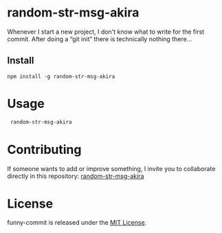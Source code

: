 # random-str-msg-akira

Whenever I start a new project, I don't know what to write for the first commit. After doing a “git init” there is technically nothing there...

## Install

```npm
npm install -g random-str-msg-akira
```

# Usage

```bash
 random-str-msg-akira
```

# Contributing

If someone wants to add or improve something, I invite you to collaborate directly in this repository: [random-str-msg-akira](https://github.com/zabalajuan/random-str-msg-akira)

# License

funny-commit is released under the [MIT License](https://opensource.org/licenses/MIT).